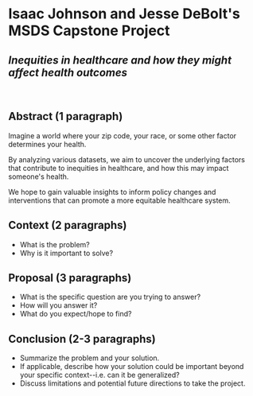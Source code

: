 # **Isaac Johnson and Jesse DeBolt's MSDS Capstone Project**

## *Inequities in healthcare and how they might affect health outcomes*

<br />

## Abstract (1 paragraph)

Imagine a world where your zip code, your race, or some other factor determines your health.

By analyzing various datasets, we aim to uncover the underlying factors that contribute to inequities in healthcare, and how this may impact someone's health.

We hope to gain valuable insights to inform policy changes and interventions that can promote a more equitable healthcare system.

## Context (2 paragraphs)

-   What is the problem?
-   Why is it important to solve?

## Proposal (3 paragraphs)

-   What is the specific question are you trying to answer?
-   How will you answer it?
-   What do you expect/hope to find?

## Conclusion (2-3 paragraphs)

-   Summarize the problem and your solution.
-   If applicable, describe how your solution could be important beyond your specific context--i.e. can it be generalized?
-   Discuss limitations and potential future directions to take the project.
